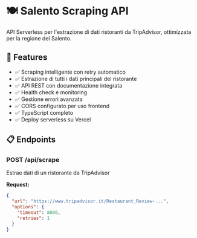 # 🍽️ Salento Scraping API

API Serverless per l'estrazione di dati ristoranti da TripAdvisor, ottimizzata per la regione del Salento.

## 🚀 Features

- ✅ Scraping intelligente con retry automatico
- ✅ Estrazione di tutti i dati principali del ristorante
- ✅ API REST con documentazione integrata
- ✅ Health check e monitoring
- ✅ Gestione errori avanzata
- ✅ CORS configurato per uso frontend
- ✅ TypeScript completo
- ✅ Deploy serverless su Vercel

## 📋 Endpoints

### POST /api/scrape
Estrae dati di un ristorante da TripAdvisor

**Request:**
```json
{
  "url": "https://www.tripadvisor.it/Restaurant_Review-...",
  "options": {
    "timeout": 8000,
    "retries": 1
  }
}
